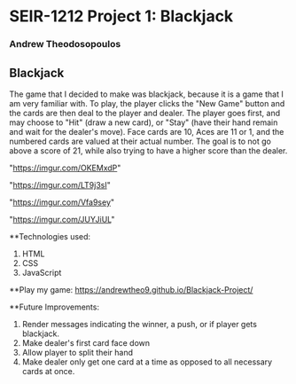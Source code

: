 # SEIR-1212 Project 1: Blackjack

### Andrew Theodosopoulos

## Blackjack

The game that I decided to make was blackjack, because it is a game that I am very familiar with. To play, the player clicks the "New Game" button and the cards are then deal to the player and dealer. The player goes first, and may choose to "Hit" (draw a new card), or "Stay" (have their hand remain and wait for the dealer's move). Face cards are 10, Aces are 11 or 1, and the numbered cards are valued at their actual number. The goal is to not go above a score of 21, while also trying to have a higher score than the dealer.

"https://imgur.com/OKEMxdP"

"https://imgur.com/LT9j3sI"

"https://imgur.com/Vfa9sey"

"https://imgur.com/JUYJiUL"

**Technologies used:
1. HTML
2. CSS
3. JavaScript

**Play my game: https://andrewtheo9.github.io/Blackjack-Project/

**Future Improvements:
1. Render messages indicating the winner, a push, or if player gets blackjack.
2. Make dealer's first card face down
3. Allow player to split their hand
4. Make dealer only get one card at a time as opposed to all necessary cards at once.
